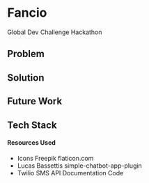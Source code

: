 # Fancio
Global Dev Challenge Hackathon

## Problem 

## Solution 

## Future Work

## Tech Stack 


#### Resources Used
- Icons Freepik flaticon.com
- Lucas Bassettis simple-chatbot-app-plugin
- Twilio SMS API Documentation Code


